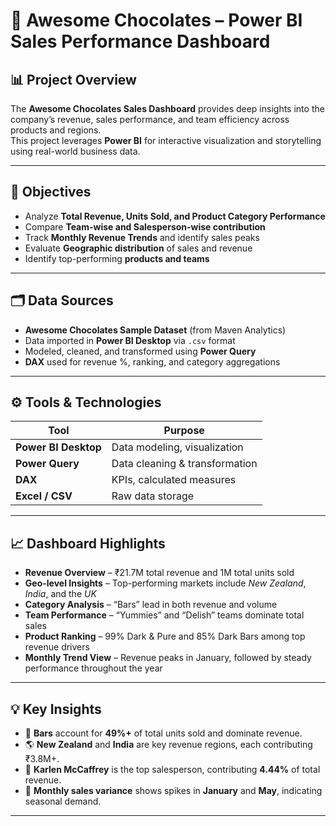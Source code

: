 # 🍫 Awesome Chocolates – Power BI Sales Performance Dashboard

## 📊 Project Overview
The **Awesome Chocolates Sales Dashboard** provides deep insights into the company’s revenue, sales performance, and team efficiency across products and regions.  
This project leverages **Power BI** for interactive visualization and storytelling using real-world business data.

---

## 🧩 Objectives
- Analyze **Total Revenue, Units Sold, and Product Category Performance**
- Compare **Team-wise and Salesperson-wise contribution**
- Track **Monthly Revenue Trends** and identify sales peaks
- Evaluate **Geographic distribution** of sales and revenue
- Identify top-performing **products and teams**

---

## 🗂️ Data Sources
- **Awesome Chocolates Sample Dataset** (from Maven Analytics)
- Data imported in **Power BI Desktop** via `.csv` format
- Modeled, cleaned, and transformed using **Power Query**
- **DAX** used for revenue %, ranking, and category aggregations

---

## ⚙️ Tools & Technologies

| Tool | Purpose |
|------|----------|
| **Power BI Desktop** | Data modeling, visualization |
| **Power Query** | Data cleaning & transformation |
| **DAX** | KPIs, calculated measures |
| **Excel / CSV** | Raw data storage |

---

## 📈 Dashboard Highlights
- **Revenue Overview** – ₹21.7M total revenue and 1M total units sold  
- **Geo-level Insights** – Top-performing markets include *New Zealand*, *India*, and the *UK*  
- **Category Analysis** – “Bars” lead in both revenue and volume  
- **Team Performance** – “Yummies” and “Delish” teams dominate total sales  
- **Product Ranking** – 99% Dark & Pure and 85% Dark Bars among top revenue drivers  
- **Monthly Trend View** – Revenue peaks in January, followed by steady performance throughout the year  

---

## 💡 Key Insights
- 🍫 **Bars** account for **49%+** of total units sold and dominate revenue.  
- 🌎 **New Zealand** and **India** are key revenue regions, each contributing ₹3.8M+.  
- 👥 **Karlen McCaffrey** is the top salesperson, contributing **4.44%** of total revenue.  
- 🧾 **Monthly sales variance** shows spikes in **January** and **May**, indicating seasonal demand.  

---
